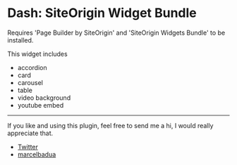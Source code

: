 # Dash: SiteOrigin Widget Bundle

Requires 'Page Builder by SiteOrigin' and 'SiteOrigin Widgets Bundle' to be installed.

This widget includes

  - accordion
  - card
  - carousel
  - table
  - video background
  - youtube embed

  ------

  If you like and using this plugin, feel free to send me a hi, I would really appreciate that.

   - [Twitter](https://twitter.com/marcelbadua)
   - [marcelbadua](http://marcelbadua.com/)
